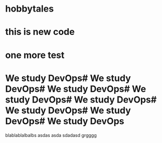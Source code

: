 # hobbytales
# this is new code
# one more test
# We study DevOps# We study DevOps# We study DevOps# We study DevOps# We study DevOps# We study DevOps# We study DevOps# We study DevOps
blablablalbalbs
asdas
asda
sdadasd
grgggg
